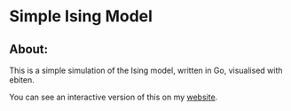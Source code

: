 # Simple Ising Model

## About:

This is a simple simulation of the Ising model, written in Go, visualised with ebiten.

You can see an interactive version of this on my [website](https://e74000.net/posts/ising/).